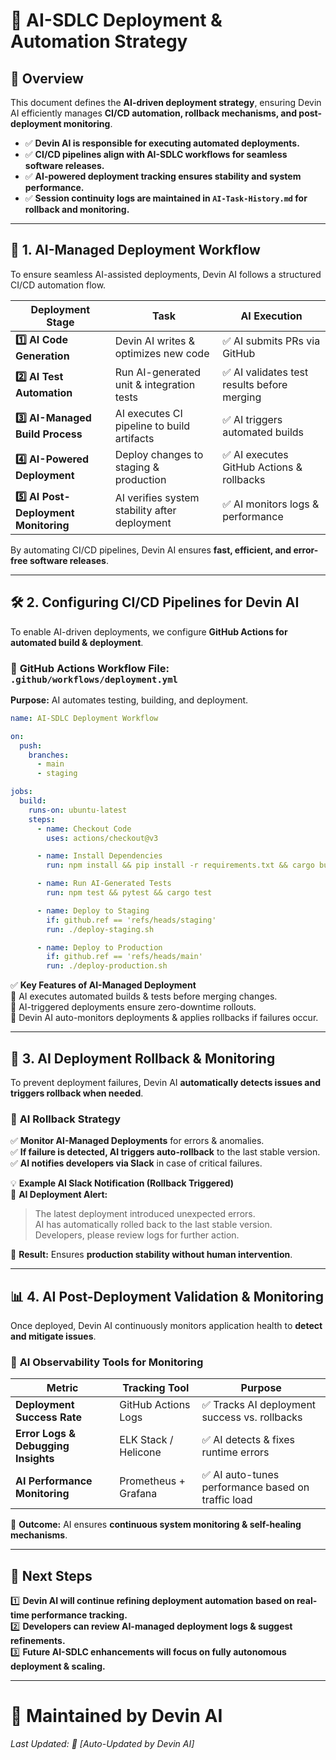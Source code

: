 # 🚀 **AI-SDLC Deployment & Automation Strategy**

## 📌 **Overview**  
This document defines the **AI-driven deployment strategy**, ensuring Devin AI efficiently manages **CI/CD automation, rollback mechanisms, and post-deployment monitoring**.

- ✅ **Devin AI is responsible for executing automated deployments.**  
- ✅ **CI/CD pipelines align with AI-SDLC workflows for seamless software releases.**  
- ✅ **AI-powered deployment tracking ensures stability and system performance.**  
- ✅ **Session continuity logs are maintained in `AI-Task-History.md` for rollback and monitoring.**  

---

## 📍 **1. AI-Managed Deployment Workflow**  
To ensure seamless AI-assisted deployments, Devin AI follows a structured CI/CD automation flow.

| **Deployment Stage** | **Task** | **AI Execution** |
|------------------|---------|---------------|
| **1️⃣ AI Code Generation** | Devin AI writes & optimizes new code | ✅ AI submits PRs via GitHub |
| **2️⃣ AI Test Automation** | Run AI-generated unit & integration tests | ✅ AI validates test results before merging |
| **3️⃣ AI-Managed Build Process** | AI executes CI pipeline to build artifacts | ✅ AI triggers automated builds |
| **4️⃣ AI-Powered Deployment** | Deploy changes to staging & production | ✅ AI executes GitHub Actions & rollbacks |
| **5️⃣ AI Post-Deployment Monitoring** | AI verifies system stability after deployment | ✅ AI monitors logs & performance |

By automating CI/CD pipelines, Devin AI ensures **fast, efficient, and error-free software releases**.

---

## 🛠️ **2. Configuring CI/CD Pipelines for Devin AI**  
To enable AI-driven deployments, we configure **GitHub Actions for automated build & deployment**.

### 📝 **GitHub Actions Workflow File: `.github/workflows/deployment.yml`**
**Purpose:** AI automates testing, building, and deployment.

```yaml
name: AI-SDLC Deployment Workflow

on:
  push:
    branches:
      - main
      - staging

jobs:
  build:
    runs-on: ubuntu-latest
    steps:
      - name: Checkout Code
        uses: actions/checkout@v3

      - name: Install Dependencies
        run: npm install && pip install -r requirements.txt && cargo build

      - name: Run AI-Generated Tests
        run: npm test && pytest && cargo test

      - name: Deploy to Staging
        if: github.ref == 'refs/heads/staging'
        run: ./deploy-staging.sh

      - name: Deploy to Production
        if: github.ref == 'refs/heads/main'
        run: ./deploy-production.sh
```

✅ **Key Features of AI-Managed Deployment**  
🚀 AI executes automated builds & tests before merging changes.  
🚀 AI-triggered deployments ensure zero-downtime rollouts.  
🚀 Devin AI auto-monitors deployments & applies rollbacks if failures occur.  

---

## 🔄 **3. AI Deployment Rollback & Monitoring**  
To prevent deployment failures, Devin AI **automatically detects issues and triggers rollback when needed**.

### 📝 **AI Rollback Strategy**  
✅ **Monitor AI-Managed Deployments** for errors & anomalies.  
✅ **If failure is detected, AI triggers auto-rollback** to the last stable version.  
✅ **AI notifies developers via Slack** in case of critical failures.  

💡 **Example AI Slack Notification (Rollback Triggered)**  
🚨 **AI Deployment Alert:**  
>The latest deployment introduced unexpected errors.  
AI has automatically rolled back to the last stable version.  
Developers, please review logs for further action.  

🚀 **Result:** Ensures **production stability without human intervention**.  

---

## 📊 **4. AI Post-Deployment Validation & Monitoring**  
Once deployed, Devin AI continuously monitors application health to **detect and mitigate issues**.

### 📝 **AI Observability Tools for Monitoring**  
| **Metric** | **Tracking Tool** | **Purpose** |
|------------|-----------------|------------|
| **Deployment Success Rate** | GitHub Actions Logs | ✅ Tracks AI deployment success vs. rollbacks |
| **Error Logs & Debugging Insights** | ELK Stack / Helicone | ✅ AI detects & fixes runtime errors |
| **AI Performance Monitoring** | Prometheus + Grafana | ✅ AI auto-tunes performance based on traffic load |

🚀 **Outcome:** AI ensures **continuous system monitoring & self-healing mechanisms**.  

---

## 📌 **Next Steps**  
1️⃣ **Devin AI will continue refining deployment automation based on real-time performance tracking.**  
2️⃣ **Developers can review AI-managed deployment logs & suggest refinements.**  
3️⃣ **Future AI-SDLC enhancements will focus on fully autonomous deployment & scaling.**  

---

# 📩 **Maintained by Devin AI**  
_Last Updated: 📅 [Auto-Updated by Devin AI]_

